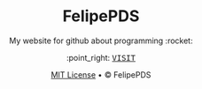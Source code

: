 # <h1 align="center">FelipePDS</h1>

<p align="center">My website for github about programming :rocket:</p>

<p align="center">:point_right: <kbd><a href="https://felipepds.github.io/">VISIT</a></kbd></p>

<p align="center"><a href="https://github.com/FelipePDS/felipepds.github.io/blob/master/LICENSE">MIT License</a> &bull; &copy; FelipePDS</p>
